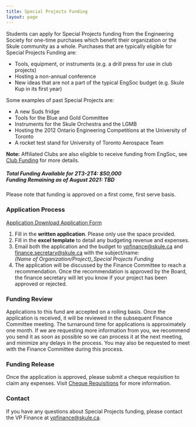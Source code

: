```yaml
---
title: Special Projects Funding
layout: page
---
```


<p>Students can apply for Special Projects funding from the Engineering Society for one-time purchases which benefit their organization or the Skule community as a whole. Purchases that are typically eligible for Special Projects Funding are:</p>
<ul>
    <li>Tools, equipment, or instruments (e.g. a drill press for use in club projects)</li>
    <li>Hosting a non-annual conference</li>
    <li>New ideas that are not a part of the typical EngSoc budget (e.g. Skule Kup in its first year)</li>
</ul>
<p>Some examples of past Special Projects are:</p>
<ul>
    <li>A new Suds fridge</li>
    <li>Tools for the Blue and Gold Committee</li>
    <li>Instruments for the Skule Orchestra and the LGMB</li>
    <li>Hosting the 2012 Ontario Engineering Competitions at the University of Toronto</li>
    <li>A rocket test stand for University of Toronto Aerospace Team</li>
</ul>
<p><strong>Note:</strong> Affiliated Clubs are also eligible to receive funding from EngSoc, see <a href="../club_funding">Club Funding</a> for more details.</p>
<h5> Total Funding Available for 2T3-2T4: $50,000 <br>Funding Remaining as of August 2021: TBD</h5>
<p> Please note that funding is approved on a first come, first serve basis.</p>
<h3>Application Process</h3> <a class="button is-primary" href="../content/finance/2T1-2T2/Special-Projects-Application-2T1-2T2.xlsx" download> Application Download </a> <a class="button is-danger" href="https://docs.google.com/forms/d/e/1FAIpQLSfwNSAK8fXTA_NpJDPme0jj8PRZZviyFTfwgqLcAWLmAGPsdg/viewform "> Application Form</a>
<ol>
    <li>Fill in the <strong>written application</strong>. Please only use the space provided.</li>
    <li>Fill in the <strong>excel template</strong> to detail any budgeting revenue and expenses.</li>
    <li>Email both the application and the budget to <a href="mailto:vpfinance@skule.ca">vpfinance@skule.ca</a> and <a href="mailto:finance.secretary@skule.ca">finance.secretary@skule.ca</a> with the subject/name:<br> <em>(Name of Organization/Project)_Special Projects Funding</em> </li>
    <li>The application will be discussed by the Finance Committee to reach a recommendation. Once the recommendation is approved by the Board, the finance secretary will let you know if your project has been approved or rejected.</li>
</ol>
<h3>Funding Review</h3>
<p>Applications to this fund are accepted on a rolling basis. Once the application is received, it will be reviewed in the subsequent Finance Committee meeting. The turnaround time for applications is approximately one month. If we are requesting more information from you, we recommend you send it as soon as possible so we can process it at the next meeting, and minimize any delays in the process. You may also be requested to meet with the Finance Committee during this process.</p>
<h3>Funding Release</h3>
<p>Once the application is approved, please submit a cheque requisition to claim any expenses. Visit <a href="../cheque_requisitions">Cheque Requisitions</a> for more information.</p>
<h3>Contact</h3>
<p>If you have any questions about Special Projects funding, please contact the VP Finance at <a class="has-text-warning" href="mailto:vpfinance@skule.ca">vpfinance@skule.ca</a>.</p>